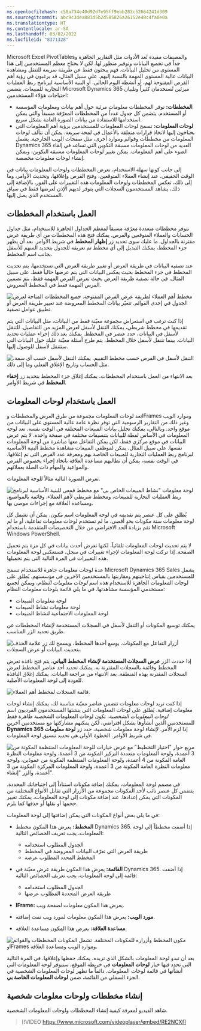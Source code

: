 ```yaml
---
ms.openlocfilehash: c58a734e40d92d7e95ff9ebb283c52664241d309
ms.sourcegitcommit: abc9c3dea883d5b2d585826a26152e48c4fa0e0a
ms.translationtype: HT
ms.contentlocale: ar-SA
ms.lasthandoff: 03/02/2022
ms.locfileid: "8371328"
---
```

تُعد الأدوات مثل التقارير الجاهزة و‪Microsoft Excel PivotTables‬ والمصنفات مفيدة جداً في تجميع البيانات وتوفير منظور لها. لكن لا يحتاج معظم المستخدمين إلى هذا المستوى من تحليل البيانات. فهم يبحثون فقط عن طريقة سريعة للتنقل ومشاهدة البيانات عالية المستوى المهمة بالنسبة إليهم. على سبيل المثال، قد يرغبون في رؤية أهم الفرص المفتوحة لهم، أو أنشطة اليوم الحالي، أو البنية الأساسية لبرنامج ربط العمليات التجارية للمبيعات. يتضمن ‪Microsoft Dynamics 365‬ ميزتَين تُستخدمان كثيراً وتلبيان احتياجات هؤلاء المستخدمين:

- **المخططات:** توفر المخططات معلومات مرئية حول أهم بيانات ومعلومات المؤسسة أو المستخدم. يتضمن كل جدول عدداً من المخططات المعرّفة مسبقاً والتي يمكن استخدامها للاستفادة من بيانات الصورة العامة بشكل سريع.
- **لوحات المعلومات:** تسمح لوحات المعلومات للمستخدمين برؤية أهم المعلومات التي يحتاجون إليها لاتخاذ قرارات متعلقة بالأعمال في لمحة سريعة. يمكن أن تتألف لوحات المعلومات من مخططات وقوائم وموارد أخرى، مثل صفحات الويب الخارجية. يشمل Dynamics 365 العديد من لوحات المعلومات مسبقة التكوين التي تساعد في إلقاء الضوء على أهم المعلومات. يمكن تغيير لوحات المعلومات مسبقة التكوين، ويمكن إنشاء لوحات معلومات مخصصة.

إلى جانب كونها سهلة الاستخدام، تعرض المخططات ولوحات المعلومات بيانات في الوقت الحقيقي. عند إنشاء العملاء المتوقعين، وفتح الفرص وإغلاقها، وتحديث الأوامر، وما إلى ذلك، تعكس المخططات ولوحات المعلومات هذه التغييرات على الفور. بالإضافة إلى ذلك، يشاهد المستخدمون السجلات التي يتوفر لديهم الإذن لعرضها فقط في سياق المستخدم الذي يصل إليها.

## <a name="working-with-charts"></a>العمل باستخدام المخططات

تتوفر مخططات متعددة معرّفة مسبقاً لمعظم الجداول الجاهزة للاستخدام، مثل جداول الحسابات والعملاء المتوقعين والفرص. يمكنك فتح هذه المخططات من أي طريقة عرض مقترنة بالجداول. ما عليك سوى تحديد زر **إظهار المخطط** في شريط الأوامر. بعد أن يظهر جزء المخطط، يمكنك التبديل إلى أي مخطط تم تعريفه للجدول بتحديد السهم للأسفل بجانب اسم المخطط.

عند تصفية البيانات في طريقة العرض أو تغيير طريقة العرض التي تستخدمها، يتم تحديث المخطط في جزء المخطط بحيث يعكس البيانات التي يتم عرضها حالياً فقط. على سبيل المثال، في حالة تصفية طريقة العرض بحيث تعرض الفرص المهمة فقط، يتم تضمين الفرص المهمة فقط في المخطط المعروض.

![مخطط أهم العملاء لطريقة عرض الفرص المفتوحة. جميع المخططات المتاحة لعرض الجدول في إحدى القوائم. تتغيّر بيانات المخطط المعروضة عند تغيير طريقة العرض أو تطبيق عوامل تصفية.](../media/al-unit3-1.png)

إذا كنت ترغب في استعراض مجموعة معيّنة فقط من البيانات، مثل البيانات التي يتم تقديمها في مخطط شريطي، يمكنك التنقل لأسفل لعرض المزيد من التفاصيل. للتنقل لأسفل في البيانات، حدد عنصر في المخطط. يمكنك بعد ذلك إجراء عمليات تحديد البيانات. بينما تتنقل لأسفل خلال المخطط، يتم طرح أسئلة معيّنة عليك حول البيانات التي ستتنقل لأسفل للوصول إليها.

![التنقل لأسفل في الفرص حسب مخطط التقييم. يمكنك التنقل لأسفل حسب أي سمة، مثل الحساب وتاريخ الإغلاق الفعلي وما إلى ذلك.](../media/al-unit3-2.png)

بعد الانتهاء من العمل باستخدام المخططات، يمكنك إغلاق جزء المخطط بتحديد زر **إخفاء المخطط** في شريط الأوامر.

## <a name="working-with-dashboards"></a>العمل باستخدام لوحات المعلومات

تعد لوحات المعلومات مجموعة من طرق العرض والمخططات وIFrames وموارد الويب وغير ذلك من التقارير الرسومية التي توفر نظرة عامة عالية المستوى على البيانات من موقع واحد. وبالتالي، يمكنك تحليل بيانات المبيعات المختلفة في الوقت نفسه. تعد لوحة المعلومات في الأساس لقطة للبيانات بتنسيقات مختلفة في صفحة واحدة. لا يتم عرض البيانات في موقع مركزي فقط، لكن يمكن التفاعل معها مباشرة من لوحة المعلومات نفسها. على سبيل المثال، يمكن لموظفي المبيعات مشاهدة مخطط البنية الأساسية لبرنامج ربط العمليات التجارية للمبيعات الخاصة بهم‬ ومعرفة عدد الفرص التي تم إغلاقها. في الوقت نفسه، يمكن أن تطالبهم مساعدة العلاقة باتخاذ إجراء بخصوص الفرص والمواعيد والمهام ذات الصلة بعملائهم.

تعرض الصورة التالية مثالاً للوحة المعلومات.

![لوحة معلومات "نشاط المبيعات الخاص بي" مع مخطط قمعي للبنية الأساسية لبرنامج ربط العمليات التجارية للمبيعات، ومخطط شريطي لأهم العملاء، وقائمة بالمواضيع، ومساعدة العلاقة مع إجراءات موصى بها.](../media/al-unit3-3.png)

يُطلق على كل عنصر يتم تقديمه في لوحة المعلومات اسم *مكون*. يمكن أن تشمل كل لوحة معلومات ستة مكونات بحدٍ أقصى، ما لم تستخدم لوحات معلومات تفاعلية، أو ما لم تقم بزيادة الحد الافتراضي من خلال التخصيصات المتقدمة باستخدام ‪Microsoft Windows PowerShell‬.

لا يتم تحديث لوحات المعلومات تلقائياً، لكنها تعرض أحدث بيانات في كل مرة يتم تحميل الصفحة. إذا تركت لوحة المعلومات لإجراء تغييرات في سجل، فستعكس لوحة المعلومات هذه التغييرات في المرة التالية التي يتم تحميلها.

‪Microsoft Dynamics 365 Salesيشمل‫ ‬‬ عدة لوحات معلومات جاهزة للاستخدام تسمح للمستخدمين بقياس إنتاجيتهم ومقارنتها بالمستخدمين الآخرين في مؤسستهم. يُطلق على لوحات المعلومات الجاهزة للاستخدام هذه اسم *لوحات معلومات النظام*، ويمكن لجميع مستخدمي المؤسسة مشاهدتها. في ما يلي قائمة بلوحات معلومات النظام:

- لوحة معلومات المبيعات
- لوحة معلومات نشاط المبيعات
- لوحة المعلومات الاجتماعية لنشاط المبيعات

يمكنك توسيع المكونات أو التنقل لأسفل في السجلات المستخدمة لإنشاء المخططات عن طريق تحديد الزر المناسب.

![أزرار التفاعل مع المكونات. يوسع أحدها المخطط، ويسمح لك زر علامة الحذف بتحديث البيانات أو عرض السجلات.](../media/al-unit3-4.png)

إذا حددت الزر **‏‫عرض السجلات المستخدمة لإنشاء المخطط البياني‬**، يتم فتح نافذة تعرض المخطط وقائمة بالسجلات المقترنة به. يمكنك تحديد أحد عناصر المخطط لعرض السجلات المقترنة بهذه المنطقة. بعد الانتهاء من مراجعة البيانات، يمكنك إغلاق النافذة للعودة إلى لوحة المعلومات الأصلية.

![قائمة السجلات لمخطط أهم العملاء.](../media/al-unit3-5.png)

إذا كنت تريد لوحات معلومات تتضمن عناصر معيّنة مناسبة لك، يمكنك إنشاء لوحات معلومات إضافية. يُطلق على لوحات المعلومات التي ينشئها المستخدمون الفرديون اسم *لوحات المعلومات الشخصية*. تكون لوحات المعلومات الشخصية ظاهرة فقط للمستخدمين الذين أنشأوها بشكل افتراضي، لكن يمكنهم مشاركتها مع مستخدمين آخرين إذا لزم الأمر. لإنشاء لوحة معلومات شخصية، حدد زر **‏‫لوحة معلومات Dynamics 365‬** في شريط الأوامر. الخطوة الأولى هي تحديد تنسيق لوحة المعلومات.

![مربع حوار "‏‫اختيار التخطيط" مع عرض خيارات للوحة المعلومات المنتظمة المكونة من 3 أعمدة‬، و‏‫لوحة المعلومات متعددة التركيز‬ المكونة من 3 أعمدة، و‏‫لوحة معلومات النظرة العامة المكونة من 4 أعمدة،‬ و‏‫لوحة المعلومات المنتظمة المكونة من عمودَين،‬ و‏‫لوحة معلومات النظرة العامة المكونة من 3 أعمدة‬، ولوحة المعلومات المركزة المكونة من 3 أعمدة، والزر "إنشاء".](../media/al-unit3-6.png)

في مصمم لوحة المعلومات، يمكنك إضافة مكونات استناداً إلى احتياجاتك المحددة. يتضمن كل عنصر نائب لأحد المكونات مجموعة من الأزرار التي تقابل الأنواع المختلفة من المكونات التي يمكن إعدادها. عند إضافة مكونات إلى لوحة المعلومات، يمكنك تغيير حجمها أو نقلها أو حذفها كما يلزم.

في ما يلي بعض أنواع المكونات التي يمكن إضافتها إلى لوحة المعلومات:

- **المخطط:** يعرض هذا المكون مخطط Dynamics 365. إذا أضفت مخططاً إلى لوحة المعلومات، يجب تعريف الخصائص التالية:

    - الجدول المطلوب استخدامه
    - طريقة العرض التي تعرّف البيانات المعروضة في المخطط
    - المخطط المحدد المطلوب عرضه

- **القائمة:** يعرض هذا المكون طريقة عرض معيّنة في Dynamics 365. إذا أضفت قائمة إلى لوحة المعلومات، يجب تعريف الخصائص التالية:

    - الجدول المطلوب استخدامه
    - طريقة العرض المحددة المطلوب عرضها

- **IFrame:** يعرض هذا المكون معلومات لصفحة ويب.
- **مورد الويب:** يعرض هذا المكون معلومات لمورد ويب تمت إضافته.
- **‏‫مساعدة العلاقة‬:** يعرض هذا المكون ‏‫مساعدة العلاقة‬.

![مكون المخطط وأزراره للمكونات المختلفة. تشمل المكونات المخططات والقوائم وIFrames وموارد الويب و‏‫مساعدة العلاقة‬.](../media/al-unit3-7.png)

بعد أن تبدو لوحة المعلومات بالشكل الذي تريده، يمكنك حفظها وإغلاقها. في المرة التالية التي تحدد فيها خيار **لوحات المعلومات** في خريطة الموقع، ستتوفر لوحة المعلومات التي أنشأتها في قائمة لوحات المعلومات. دائماً ما تظهر لوحات المعلومات الشخصية في الجزء السفلي من القائمة، ضمن **‏‫لوحات المعلومات الخاصة بي‬**.

## <a name="creating-personal-charts-and-dashboards"></a>إنشاء مخططات ولوحات معلومات شخصية

شاهد الفيديو لمعرفة كيفية إنشاء المخططات ولوحات المعلومات الشخصية.

> [!VIDEO https://www.microsoft.com/videoplayer/embed/RE2NCXf]
